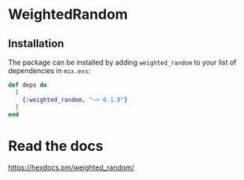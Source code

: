 # WeightedRandom

## Installation

The package can be installed by adding `weighted_random` to your list of dependencies in `mix.exs`:

```elixir
def deps do
  [
    {:weighted_random, "~> 0.1.0"}
  ]
end
```

# Read the docs
https://hexdocs.pm/weighted_random/